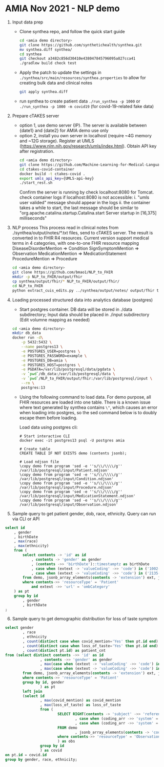 # AMIA Nov 2021 - NLP demo

1. Input data prep
	- Clone synthea repo, and follow the quick start guide
		```bash
		cd <amia demo directory>
		git clone https://github.com/synthetichealth/synthea.git
		mv synthea.diff synthea/
		cd synthea
		git checkout a3482c856d30410e438047845796095a827cca41
		./gradlew build check test
		```
	- Apply the patch to update the settings in `./synthea/src/main/resources/synthea.properties` to allow for creating bulk data and clinical notes 
		```bash
		git apply synthea.diff
		```
		
	- run synthea to create patient data
		`./run_synthea -p 1000` or `./run_synthea -p 1000 -m covid19` (for covid-19-related fake data)

2. Prepare cTAKES server
	- option 1, use demo server {IP}. The server is available between {date1} and {date2} for AMIA demo use only
	- option 2, install you own server in localhost (require ~4G memory and ~12G storage). 
		Register at UMLS (https://www.nlm.nih.gov/research/umls/index.html). Obtain API key after registration.
		```bash
		cd <amia demo directory>
		git clone https://github.com/Machine-Learning-for-Medical-Language/ctakes-covid-container   # Private repo ?
		cd ctakes-covid-container
		docker build -t ctakes-covid .
		export umls_api_key={UMLS-api-key}
		./start_rest.sh
		```
		Confirm the server is running by check localhost:8080 for Tomcat.
		check container logs if localhost:8080 is not accessible:
			i. "umls user valided" message should appear in the logs
			ii. the container takes a while to start, the last message should be similar to "org.apache.catalina.startup.Catalina.start Server startup in [16,375] milliseconds"


3. NLP process
	This process read in clinical notes from ./synthea/output/notes/\*.txt files, send to cTAKES server. The result is converted in to FHIR R4 resources.
	Current version support medical terms in 4 categories, with one-to-one FHIR resource mapping 
  		DiseaseDisorderMention => Condition
  		SignSymptomMention => Observation
  		MedicationMention => MedicationStatement
  		ProcedureMention => Procedure
  	```bash
	cd <amia demo directory>
  	git clone https://github.com/bmao1/NLP_to_FHIR
	mkdir -p NLP_to_FHIR/output/fhir
	cp synthea/output/fhir/* NLP_to_FHIR/output/fhir/
  	cd NLP_to_FHIR
  	python extract_cuis_edits.py ../synthea/output/notes/ output/fhir true
  	```

4. Loading processed structured data into analytics database (postgres)
	- Start postgres container. DB data will be stored in ./data subdirectory; Input data should be placed in ./input subdirectory (Edit volumne mapping as needed)
	```bash
	cd <amia demo directory>
	mkdir db_data
	docker run -d\
		-p 5432:5432 \
		--name postgres13 \
		-e POSTGRES_USER=postgres \
		-e POSTGRES_PASSWORD=example \
		-e POSTGRES_DB=amia \
		-e POSTGRES_HOST=postgres \
		-e PGDATA=/var/lib/postgresql/data/pgdata \
		-v `pwd`/db_data:/var/lib/postgresql/data \
		-v `pwd`/NLP_to_FHIR/output/fhir:/var/lib/postgresql/input \
		--rm \
		postgres:13
	```

	- Using the following command to load data. For demo purpose, all FHIR resources are loaded into one table.
		There is a known issue where text generated by synthea contains `\"`, which causes an error when loading into postgres, so the sed command below is to doubly escape them before loading.
		
		Load data using postgres cli:
		```
		# Start interactive CLI 
		docker exec -it postgres13 psql -U postgres amia

		# Create table 
		CREATE TABLE IF NOT EXISTS demo (contents jsonb);
		
		# Load ndjson file 
		\copy demo from program 'sed -e ''s/\\/\\\\/g'' /var/lib/postgresql/input/Patient.ndjson'
		\copy demo from program 'sed -e ''s/\\/\\\\/g'' /var/lib/postgresql/input/Condition.ndjson'
		\copy demo from program 'sed -e ''s/\\/\\\\/g'' /var/lib/postgresql/input/Procedure.ndjson'
		\copy demo from program 'sed -e ''s/\\/\\\\/g'' /var/lib/postgresql/input/MedicationStatement.ndjson'
		\copy demo from program 'sed -e ''s/\\/\\\\/g'' /var/lib/postgresql/input/Observation.ndjson'
		```
 	

5. Sample query to get patient gender, dob, race, ethnicity. Query can run via CLI or API
```sql
select id
	, gender
	, birthDate
	, max(race)
	, max(ethnicity)
	from (
		select contents -> 'id' as id
			, contents -> 'gender' as gender
			, (contents ->> 'birthDate')::timestamptz as birthDate
			, case when (extext -> 'valueCoding' ->> 'code') in ('1002-5','2028-9','2054-5','2076-8','2106-3') then (extext -> 'valueCoding' ->> 'display') else '' end as race
			, case when (extext -> 'valueCoding' ->> 'code') in ('2135-2','2186-5') then (extext -> 'valueCoding' ->> 'display') else '' end as ethnicity
		from demo, jsonb_array_elements(contents -> 'extension') ext, jsonb_array_elements(ext -> 'extension') extext
		where contents->> 'resourceType' = 'Patient' 
			and extext ->> 'url' = 'ombCategory'
	) as pt
	group by id
		, gender
		, birthDate
;
```
	

6. Sample query to get demographic distribution for loss of taste symptom

```sql
select gender
        , race
        , ethnicity
        , count(distinct case when covid_mention='Yes' then pt.id end) as covid_mention
        , count(distinct case when loss_of_taste='Yes' then pt.id end) as loss_of_taste
        , count(distinct pt.id) as patient_cnt
from (select distinct contents ->> 'id' as id
                , contents ->> 'gender' as gender
                , max(case when (extext -> 'valueCoding' ->> 'code') in ('1002-5','2028-9','2054-5','2076-8','2106-3') then (extext -> 'valueCoding' ->> 'display') else '' end) as race
                , max(case when (extext -> 'valueCoding' ->> 'code') in ('2135-2','2186-5') then (extext -> 'valueCoding' ->> 'display') else '' end) as ethnicity
        from demo, jsonb_array_elements(contents -> 'extension') ext, jsonb_array_elements(ext -> 'extension') extext
        where contents->> 'resourceType' = 'Patient'
        group by id, gender
                ) as pt
        left join
        (select id
                , max(covid_mention) as covid_mention
                , max(loss_of_taste) as loss_of_taste
                from (
                        SELECT RIGHT(contents -> 'subject' ->> 'reference', 36)  as id
                                , case when (coding_arr ->> 'system' = 'urn:oid:2.16.840.1.113883.6.86' and coding_arr ->> 'code' = 'a0_72' ) then 'Yes' end as covid_mention
                                , case when (coding_arr ->> 'system' = 'urn:oid:2.16.840.1.113883.6.86' and coding_arr ->> 'code' = 'C2364111' ) then 'Yes' end as loss_of_taste
                        FROM demo
                                , jsonb_array_elements(contents -> 'code' -> 'coding')  coding_arr
                        where contents->> 'resourceType' = 'Observation'
                        ) as obs
                group by id
                ) as covid
on pt.id = covid.id
group by gender, race, ethnicity;
```




